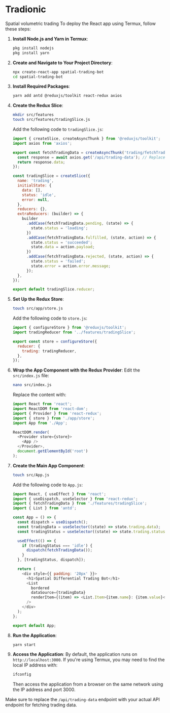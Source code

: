 # Tradionic
Spatial volumetric trading To deploy the React app using Termux, follow these steps:

1. **Install Node.js and Yarn in Termux**:
   ```bash
   pkg install nodejs
   pkg install yarn
   ```

2. **Create and Navigate to Your Project Directory**:
   ```bash
   npx create-react-app spatial-trading-bot
   cd spatial-trading-bot
   ```

3. **Install Required Packages**:
   ```bash
   yarn add antd @reduxjs/toolkit react-redux axios
   ```

4. **Create the Redux Slice**:
   ```bash
   mkdir src/features
   touch src/features/tradingSlice.js
   ```

   Add the following code to `tradingSlice.js`:
   ```javascript
   import { createSlice, createAsyncThunk } from '@reduxjs/toolkit';
   import axios from 'axios';

   export const fetchTradingData = createAsyncThunk('trading/fetchTradingData', async () => {
     const response = await axios.get('/api/trading-data'); // Replace with your API endpoint
     return response.data;
   });

   const tradingSlice = createSlice({
     name: 'trading',
     initialState: {
       data: [],
       status: 'idle',
       error: null,
     },
     reducers: {},
     extraReducers: (builder) => {
       builder
         .addCase(fetchTradingData.pending, (state) => {
           state.status = 'loading';
         })
         .addCase(fetchTradingData.fulfilled, (state, action) => {
           state.status = 'succeeded';
           state.data = action.payload;
         })
         .addCase(fetchTradingData.rejected, (state, action) => {
           state.status = 'failed';
           state.error = action.error.message;
         });
     },
   });

   export default tradingSlice.reducer;
   ```

5. **Set Up the Redux Store**:
   ```bash
   touch src/app/store.js
   ```

   Add the following code to `store.js`:
   ```javascript
   import { configureStore } from '@reduxjs/toolkit';
   import tradingReducer from '../features/tradingSlice';

   export const store = configureStore({
     reducer: {
       trading: tradingReducer,
     },
   });
   ```

6. **Wrap the App Component with the Redux Provider**:
   Edit the `src/index.js` file:
   ```bash
   nano src/index.js
   ```

   Replace the content with:
   ```javascript
   import React from 'react';
   import ReactDOM from 'react-dom';
   import { Provider } from 'react-redux';
   import { store } from './app/store';
   import App from './App';

   ReactDOM.render(
     <Provider store={store}>
       <App />
     </Provider>,
     document.getElementById('root')
   );
   ```

7. **Create the Main App Component**:
   ```bash
   touch src/App.js
   ```

   Add the following code to `App.js`:
   ```javascript
   import React, { useEffect } from 'react';
   import { useDispatch, useSelector } from 'react-redux';
   import { fetchTradingData } from './features/tradingSlice';
   import { List } from 'antd';

   const App = () => {
     const dispatch = useDispatch();
     const tradingData = useSelector((state) => state.trading.data);
     const tradingStatus = useSelector((state) => state.trading.status);

     useEffect(() => {
       if (tradingStatus === 'idle') {
         dispatch(fetchTradingData());
       }
     }, [tradingStatus, dispatch]);

     return (
       <div style={{ padding: '20px' }}>
         <h1>Spatial Differential Trading Bot</h1>
         <List
           bordered
           dataSource={tradingData}
           renderItem={(item) => <List.Item>{item.name}: {item.value}</List.Item>}
         />
       </div>
     );
   };

   export default App;
   ```

8. **Run the Application**:
   ```bash
   yarn start
   ```

9. **Access the Application**:
   By default, the application runs on `http://localhost:3000`. If you're using Termux, you may need to find the local IP address with:
   ```bash
   ifconfig
   ```
   Then access the application from a browser on the same network using the IP address and port 3000. 

Make sure to replace the `/api/trading-data` endpoint with your actual API endpoint for fetching trading data.
